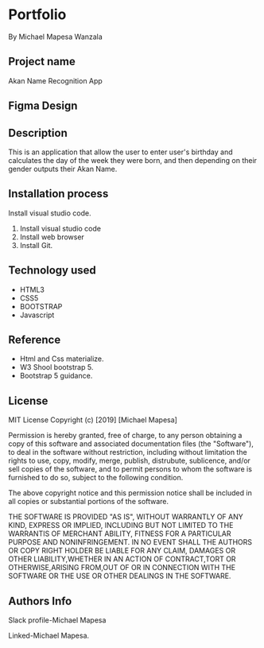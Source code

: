 # Portfolio
By Michael Mapesa Wanzala

## Project name

Akan Name Recognition App

## Figma Design



## Description

 This is an application that allow the user to enter user's birthday and calculates the day of 
 the week they were born, and then depending on their gender outputs their Akan Name. 

## Installation process

 Install visual studio code.

1. Install visual studio code
2. Install  web browser
3. Install Git.

## Technology used

 * HTML3
 * CSS5
 * BOOTSTRAP
 * Javascript

## Reference

* Html and Css materialize.
* W3 Shool bootstrap 5.
* Bootstrap 5 guidance. 

## License

MIT License
Copyright (c) [2019] [Michael Mapesa]

Permission is hereby granted, free of charge, to any person obtaining a copy of this software and associated documentation files (the "Software"), to deal in the software without restriction, including without limitation the rights to use, copy, modify, merge, publish, distrubute, sublicence, and/or sell copies of the software, and to permit persons to whom the software is furnished to do so, subject to the following condition.


The above copyright notice and this permission notice shall be included in all copies or substantial portions of the software.


THE SOFTWARE IS PROVIDED "AS IS", WITHOUT WARRANTLY OF ANY KIND, EXPRESS OR IMPLIED, INCLUDING BUT NOT LIMITED TO THE WARRANTIS OF MERCHANT ABILITY, FITNESS FOR A PARTICULAR PURPOSE AND NONINFRINGEMENT. IN NO EVENT SHALL THE AUTHORS OR COPY RIGHT HOLDER BE LIABLE FOR ANY CLAIM, DAMAGES OR OTHER LIABILITY,WHETHER IN AN ACTION OF CONTRACT,TORT OR OTHERWISE,ARISING FROM,OUT OF OR IN CONNECTION WITH THE SOFTWARE OR THE USE OR OTHER DEALINGS IN THE SOFTWARE.

## Authors Info

Slack profile-Michael Mapesa

Linked-Michael Mapesa.

